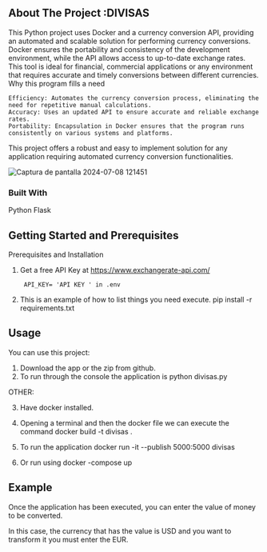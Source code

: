 

<!-- ABOUT THE PROJECT -->
## About The Project :DIVISAS

This Python project uses Docker and a currency conversion API, providing an automated and scalable solution for performing currency conversions. Docker ensures the portability and consistency of the development environment, while the API allows access to up-to-date exchange rates. This tool is ideal for financial, commercial applications or any environment that requires accurate and timely conversions between different currencies.
Why this program fills a need

    Efficiency: Automates the currency conversion process, eliminating the need for repetitive manual calculations.
    Accuracy: Uses an updated API to ensure accurate and reliable exchange rates.
    Portability: Encapsulation in Docker ensures that the program runs consistently on various systems and platforms.

This project offers a robust and easy to implement solution for any application requiring automated currency conversion functionalities.

![Captura de pantalla 2024-07-08 121451](https://github.com/EAllaucaD/foreign_exchange/assets/135485982/24d04343-cd38-4f7c-951e-63751b1f401a)


### Built With
Python
Flask



## Getting Started and Prerequisites
Prerequisites and Installation

1. Get a free API Key at  https://www.exchangerate-api.com/

        API_KEY= 'API KEY ' in .env

2. This is an example of how to list things you need execute.
    pip install -r requirements.txt




<!-- USAGE EXAMPLES -->
## Usage
You can use this project:
1. Download the app or the zip from github.
2. To run through the console the application is python divisas.py

OTHER:

3. Have docker installed.

4. Opening a terminal and then the docker file we can execute the command docker build -t divisas .

5. To run the application       docker run -it --publish 5000:5000 divisas

6. Or run using        docker -compose up

## Example

Once the application has been executed, you can enter the value of money to be converted.

In this case, the currency that has the value is USD and you want to transform it you must enter the EUR.
